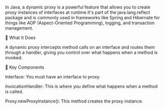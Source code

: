 In Java, a dynamic proxy is a powerful feature that allows you to create proxy instances of interfaces at runtime.It's part of the java.lang.reflect package and is commonly used in frameworks like Spring and Hibernate for things like AOP (Aspect-Oriented Programming), logging, and transaction management.

🧠 What It Does

A dynamic proxy intercepts method calls on an interface and routes them through a handler, giving you control over what happens when a method is invoked.

🔧 Key Components

Interface: You must have an interface to proxy.

InvocationHandler: This is where you define what happens when a method is called.

Proxy.newProxyInstance(): This method creates the proxy instance.
